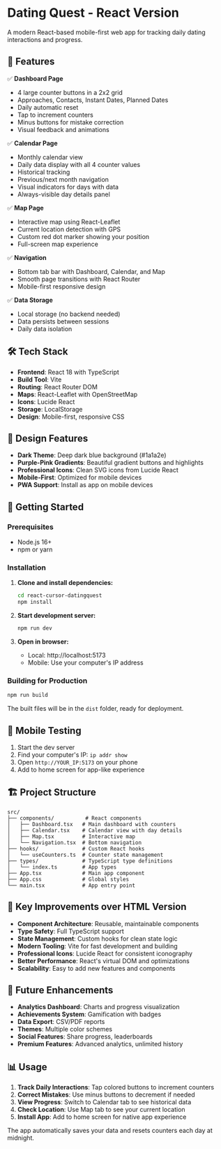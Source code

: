 # Dating Quest - React Version

A modern React-based mobile-first web app for tracking daily dating interactions and progress.

## 🚀 Features

✅ **Dashboard Page**
- 4 large counter buttons in a 2x2 grid
- Approaches, Contacts, Instant Dates, Planned Dates
- Daily automatic reset
- Tap to increment counters
- Minus buttons for mistake correction
- Visual feedback and animations

✅ **Calendar Page**
- Monthly calendar view
- Daily data display with all 4 counter values
- Historical tracking
- Previous/next month navigation
- Visual indicators for days with data
- Always-visible day details panel

✅ **Map Page**
- Interactive map using React-Leaflet
- Current location detection with GPS
- Custom red dot marker showing your position
- Full-screen map experience

✅ **Navigation**
- Bottom tab bar with Dashboard, Calendar, and Map
- Smooth page transitions with React Router
- Mobile-first responsive design

✅ **Data Storage**
- Local storage (no backend needed)
- Data persists between sessions
- Daily data isolation

## 🛠️ Tech Stack

- **Frontend**: React 18 with TypeScript
- **Build Tool**: Vite
- **Routing**: React Router DOM
- **Maps**: React-Leaflet with OpenStreetMap
- **Icons**: Lucide React
- **Storage**: LocalStorage
- **Design**: Mobile-first, responsive CSS

## 🎨 Design Features

- **Dark Theme**: Deep dark blue background (#1a1a2e)
- **Purple-Pink Gradients**: Beautiful gradient buttons and highlights
- **Professional Icons**: Clean SVG icons from Lucide React
- **Mobile-First**: Optimized for mobile devices
- **PWA Support**: Install as app on mobile devices

## 🚀 Getting Started

### Prerequisites
- Node.js 16+ 
- npm or yarn

### Installation

1. **Clone and install dependencies:**
   ```bash
   cd react-cursor-datingquest
   npm install
   ```

2. **Start development server:**
   ```bash
   npm run dev
   ```

3. **Open in browser:**
   - Local: http://localhost:5173
   - Mobile: Use your computer's IP address

### Building for Production

```bash
npm run build
```

The built files will be in the `dist` folder, ready for deployment.

## 📱 Mobile Testing

1. Start the dev server
2. Find your computer's IP: `ip addr show`
3. Open `http://YOUR_IP:5173` on your phone
4. Add to home screen for app-like experience

## 🏗️ Project Structure

```
src/
├── components/          # React components
│   ├── Dashboard.tsx   # Main dashboard with counters
│   ├── Calendar.tsx    # Calendar view with day details
│   ├── Map.tsx         # Interactive map
│   └── Navigation.tsx  # Bottom navigation
├── hooks/              # Custom React hooks
│   └── useCounters.ts  # Counter state management
├── types/              # TypeScript type definitions
│   └── index.ts        # App types
├── App.tsx             # Main app component
├── App.css             # Global styles
└── main.tsx            # App entry point
```

## 🎯 Key Improvements over HTML Version

- **Component Architecture**: Reusable, maintainable components
- **Type Safety**: Full TypeScript support
- **State Management**: Custom hooks for clean state logic
- **Modern Tooling**: Vite for fast development and building
- **Professional Icons**: Lucide React for consistent iconography
- **Better Performance**: React's virtual DOM and optimizations
- **Scalability**: Easy to add new features and components

## 🔮 Future Enhancements

- **Analytics Dashboard**: Charts and progress visualization
- **Achievements System**: Gamification with badges
- **Data Export**: CSV/PDF reports
- **Themes**: Multiple color schemes
- **Social Features**: Share progress, leaderboards
- **Premium Features**: Advanced analytics, unlimited history

## 📊 Usage

1. **Track Daily Interactions**: Tap colored buttons to increment counters
2. **Correct Mistakes**: Use minus buttons to decrement if needed
3. **View Progress**: Switch to Calendar tab to see historical data
4. **Check Location**: Use Map tab to see your current location
5. **Install App**: Add to home screen for native app experience

The app automatically saves your data and resets counters each day at midnight.